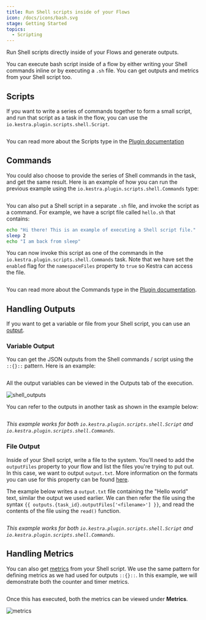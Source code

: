 ```yaml
---
title: Run Shell scripts inside of your Flows
icon: /docs/icons/bash.svg
stage: Getting Started 
topics:
  - Scripting
---
```


Run Shell scripts directly inside of your Flows and generate outputs.

You can execute bash script inside of a flow by either writing your Shell commands inline or by executing a `.sh` file. You can get outputs and metrics from your Shell script too.

## Scripts

If you want to write a series of commands together to form a small script, and run that script as a task in the flow, you can use the `io.kestra.plugin.scripts.shell.Script`.

```yaml file=public/examples/scripts_shell.yml
```

You can read more about the Scripts type in the [Plugin documentation](/plugins/plugin-script-shell/tasks/io.kestra.plugin.scripts.shell.script)

## Commands

You could also choose to provide the series of Shell commands in the task, and get the same result. Here is an example of how you can run the previous example using the `io.kestra.plugin.scripts.shell.Commands` type:

```yaml file=public/examples/commands_shell.yml
```

You can also put a Shell script in a separate `.sh` file, and invoke the script as a command. For example, we have a script file called `hello.sh` that contains:

```bash
echo "Hi there! This is an example of executing a Shell script file."
sleep 2
echo "I am back from sleep"
```

You can now invoke this script as one of the commands in the `io.kestra.plugin.scripts.shell.Commands` task. Note that we have set the `enabled` flag for the `namespaceFiles` property to `true` so Kestra can access the file.

```yaml file=public/examples/invoke_file_shell.yml
```

You can read more about the Commands type in the [Plugin documentation](/plugins/plugin-script-shell/tasks/io.kestra.plugin.scripts.shell.commands).

## Handling Outputs

If you want to get a variable or file from your Shell script, you can use an [output](../04.workflow-components/06.outputs.md).

### Variable Output

You can get the JSON outputs from the Shell commands / script using the `::{}::` pattern. Here is an example:

```yaml file=public/examples/outputs_shell.yml
```

All the output variables can be viewed in the Outputs tab of the execution.

![shell_outputs](/docs/how-to-guides/shell/outputs.png)

You can refer to the outputs in another task as shown in the example below:

```yaml file=public/examples/outputs_shell_usage.yml
```

_This example works for both `io.kestra.plugin.scripts.shell.Script` and `io.kestra.plugin.scripts.shell.Commands`._

### File Output

Inside of your Shell script, write a file to the system. You'll need to add the `outputFiles` property to your flow and list the files you're trying to put out. In this case, we want to output `output.txt`. More information on the formats you can use for this property can be found [here](../08.developer-guide/07.scripts/07.outputs-metrics.md).

The example below writes a `output.txt` file containing the "Hello world" text, similar the output we used earlier. We can then refer the file using the syntax `{{ outputs.{task_id}.outputFiles['<filename>'] }}`, and read the contents of the file using the `read()` function.

```yaml file=public/examples/scripts_output-files-shell.yml
```

_This example works for both `io.kestra.plugin.scripts.shell.Script` and `io.kestra.plugin.scripts.shell.Commands`._

## Handling Metrics

You can also get [metrics](../08.developer-guide/07.scripts/06.outputs-metrics.md#outputs-and-metrics-in-script-and-commands-tasks) from your Shell script. We use the same pattern for defining metrics as we had used for outputs `::{}::`. In this example, we will demonstrate both the counter and timer metrics.

```yaml file=public/examples/metrics_shell.yml
```

Once this has executed, both the metrics can be viewed under **Metrics**.

![metrics](/docs/how-to-guides/shell/metrics.png)
